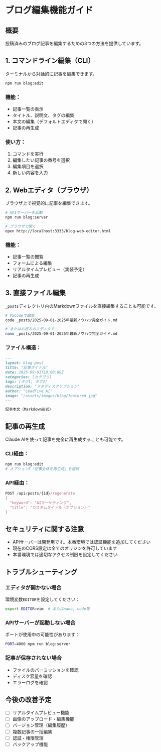 # ブログ編集機能ガイド

## 概要
投稿済みのブログ記事を編集するための3つの方法を提供しています。

## 1. コマンドライン編集（CLI）

ターミナルから対話的に記事を編集できます。

```bash
npm run blog:edit
```

### 機能：
- 記事一覧の表示
- タイトル、説明文、タグの編集
- 本文の編集（デフォルトエディタで開く）
- 記事の再生成

### 使い方：
1. コマンドを実行
2. 編集したい記事の番号を選択
3. 編集項目を選択
4. 新しい内容を入力

## 2. Webエディタ（ブラウザ）

ブラウザ上で視覚的に記事を編集できます。

```bash
# APIサーバーを起動
npm run blog:server

# ブラウザで開く
open http://localhost:3333/blog-web-editor.html
```

### 機能：
- 記事一覧の閲覧
- フォームによる編集
- リアルタイムプレビュー（実装予定）
- 記事の再生成

## 3. 直接ファイル編集

`_posts`ディレクトリ内のMarkdownファイルを直接編集することも可能です。

```bash
# VSCodeで編集
code _posts/2025-09-01-2025年最新ノウハウ完全ガイド.md

# またはお好みのエディタで
nano _posts/2025-09-01-2025年最新ノウハウ完全ガイド.md
```

### ファイル構造：
```markdown
---
layout: blog-post
title: "記事タイトル"
date: 2025-09-01T10:00:00Z
categories: [カテゴリ]
tags: [タグ1, タグ2]
description: "メタディスクリプション"
author: "LeadFive AI"
image: "/assets/images/blog/featured.jpg"
---

記事本文（Markdown形式）
```

## 記事の再生成

Claude AIを使って記事を完全に再生成することも可能です。

### CLI経由：
```bash
npm run blog:edit
# オプション5「記事全体を再生成」を選択
```

### API経由：
```javascript
POST /api/posts/{id}/regenerate
{
  "keyword": "AIマーケティング",
  "title": "カスタムタイトル（オプション）"
}
```

## セキュリティに関する注意

- APIサーバーは開発用です。本番環境では認証機能を追加してください
- 現在のCORS設定は全てのオリジンを許可しています
- 本番環境では適切なアクセス制限を設定してください

## トラブルシューティング

### エディタが開かない場合
環境変数`EDITOR`を設定してください：
```bash
export EDITOR=vim  # またはnano, code等
```

### APIサーバーが起動しない場合
ポートが使用中の可能性があります：
```bash
PORT=4000 npm run blog:server
```

### 記事が保存されない場合
- ファイルのパーミッションを確認
- ディスク容量を確認
- エラーログを確認

## 今後の改善予定

- [ ] リアルタイムプレビュー機能
- [ ] 画像のアップロード・編集機能
- [ ] バージョン管理（編集履歴）
- [ ] 複数記事の一括編集
- [ ] 認証・権限管理
- [ ] バックアップ機能